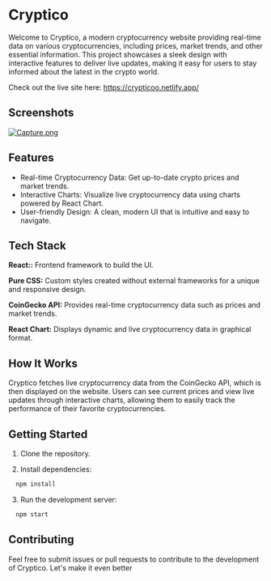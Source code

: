 
# Cryptico

Welcome to Cryptico, a modern cryptocurrency website providing real-time data on various cryptocurrencies, including prices, market trends, and other essential information. This project showcases a sleek design with interactive features to deliver live updates, making it easy for users to stay informed about the latest in the crypto world.

Check out the live site here: https://crypticoo.netlify.app/



## Screenshots

[![Capture.png](https://i.postimg.cc/xd4P2fQh/Capture.png)](https://postimg.cc/5H8z5M6S)


## Features

- Real-time Cryptocurrency Data: Get up-to-date crypto prices and market trends.
- Interactive Charts: Visualize live cryptocurrency data using charts powered by React Chart.
- User-friendly Design: A clean, modern UI that is intuitive and easy to navigate.

## Tech Stack

**React::** Frontend framework to build the UI.

**Pure CSS:** Custom styles created without external frameworks for a unique and responsive design.

**CoinGecko API:** Provides real-time cryptocurrency data such as prices and market trends.

**React Chart:** Displays dynamic and live cryptocurrency data in graphical format.
## How It Works


Cryptico fetches live cryptocurrency data from the CoinGecko API, which is then displayed on the website. Users can see current prices and view live updates through interactive charts, allowing them to easily track the performance of their favorite cryptocurrencies.
## Getting Started

1. Clone the repository.

2. Install dependencies:

```bash
  npm install
```

3. Run the development server:

```bash
  npm start
```    
## Contributing

Feel free to submit issues or pull requests to contribute to the development of Cryptico. Let's make it even better

